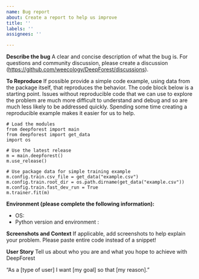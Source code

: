 ```yaml
---
name: Bug report
about: Create a report to help us improve
title: ''
labels: ''
assignees: ''

---
```


**Describe the bug**
A clear and concise description of what the bug is. For questions and community discussion, please create a discussion (https://github.com/weecology/DeepForest/discussions).

**To Reproduce**
If possible provide a simple code example, using data from the package itself, that reproduces the behavior. The code block below is a starting point. Issues without reproducible code that we can use to explore the problem are much more difficult to understand and debug and so are much less likely to be addressed quickly. Spending some time creating a reproducible example makes it easier for us to help.

```
# Load the modules
from deepforest import main
from deepforest import get_data
import os

# Use the latest release
m = main.deepforest()
m.use_release()

# Use package data for simple training example
m.config.train.csv_file = get_data("example.csv")
m.config.train.root_dir = os.path.dirname(get_data("example.csv"))
m.config.train.fast_dev_run = True
m.trainer.fit(m)
```

**Environment (please complete the following information):**
 - OS:
 - Python version and environment :

**Screenshots and Context**
If applicable, add screenshots to help explain your problem. Please paste entire code instead of a snippet!

**User Story**
Tell us about who you are and what you hope to achieve with DeepForest

“As a [type of user] I want [my goal] so that [my reason].”
